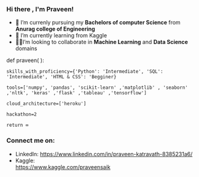 ### Hi there , I'm Praveen!

*  🔭 I’m currenly pursuing my **Bachelors of computer Science** from **Anurag college of Engineering**
*  🌱 I’m currently learning from Kaggle
* 🤝🏻I’m looking to collaborate in **Machine Learning** and **Data Science** domains        

<!--  -->   


def praveen( ):          

    skills_with_proficiency={'Python': 'Intermediate', 'SQL': 'Intermediate', 'HTML & CSS': 'Begginer}           
   
    tools=['numpy', 'pandas', 'scikit-learn' ,'matplotlib' , 'seaborn' ,'nltk', 'keras' ,'flask' ,'tableau' ,'tensorflow']              
   
    cloud_architecture=['heroku']          
   
    hackathon=2             
   
    return ∞    

### Connect me on:      
 * LinkedIn: 
 https://www.linkedin.com/in/praveen-katravath-8385231a6/
 *  Kaggle:   
 https://www.kaggle.com/praveensaik
